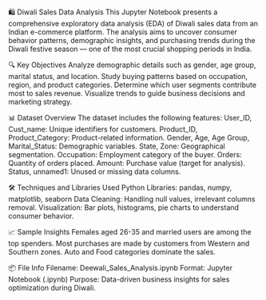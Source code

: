🛍️ Diwali Sales Data Analysis
This Jupyter Notebook presents a comprehensive exploratory data analysis (EDA) of Diwali sales data from an Indian e-commerce platform. The analysis aims to uncover consumer behavior patterns, demographic insights, and purchasing trends during the Diwali festive season — one of the most crucial shopping periods in India.

🔍 Key Objectives
Analyze demographic details such as gender, age group, marital status, and location.
Study buying patterns based on occupation, region, and product categories.
Determine which user segments contribute most to sales revenue.
Visualize trends to guide business decisions and marketing strategy.

📊 Dataset Overview
The dataset includes the following features:
User_ID, Cust_name: Unique identifiers for customers.
Product_ID, Product_Category: Product-related information.
Gender, Age, Age Group, Marital_Status: Demographic variables.
State, Zone: Geographical segmentation.
Occupation: Employment category of the buyer.
Orders: Quantity of orders placed.
Amount: Purchase value (target for analysis).
Status, unnamed1: Unused or missing data columns.

🛠️ Techniques and Libraries Used
Python Libraries: pandas, numpy, matplotlib, seaborn
Data Cleaning: Handling null values, irrelevant columns removal.
Visualization: Bar plots, histograms, pie charts to understand consumer behavior.

📈 Sample Insights
Females aged 26-35 and married users are among the top spenders.
Most purchases are made by customers from Western and Southern zones.
Auto and Food categories dominate the sales.

📦 File Info
Filename: Deewali_Sales_Analysis.ipynb
Format: Jupyter Notebook (.ipynb)
Purpose: Data-driven business insights for sales optimization during Diwali.
